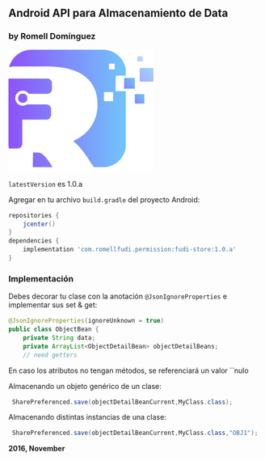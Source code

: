 ## Android API para Almacenamiento de Data

### by Romell Domínguez

[![](snapshot/icono.png)](https://www.romellfudi.com/)

`latestVersion` es 1.0.a

Agregar en tu archivo `build.gradle` del proyecto Android:

```groovy
repositories {
    jcenter()
}
dependencies {
    implementation 'com.romellfudi.permission:fudi-store:1.0.a'
}
```

### Implementación

Debes decorar tu clase con la anotación `@JsonIgnoreProperties` e implementar sus set & get:

```java
@JsonIgnoreProperties(ignoreUnknown = true)
public class ObjectBean {
    private String data;
    private ArrayList<ObjectDetailBean> objectDetailBeans;
    // need getters
```

En caso los atributos no tengan métodos, se referenciará un valor ``nulo

Almacenando un objeto genérico de un clase:

```java
 SharePreferenced.save(objectDetailBeanCurrent,MyClass.class);
 ```

Almacenando distintas instancias de una clase:

```java
 SharePreferenced.save(objectDetailBeanCurrent,MyClass.class,"OBJ1");
 ```



**2016, November**